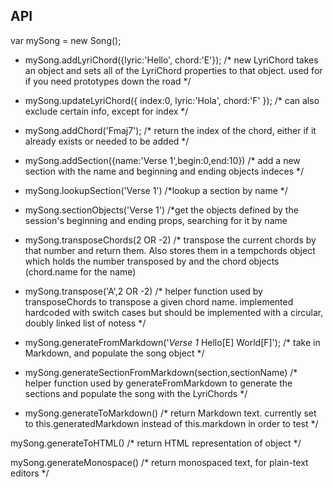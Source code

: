 API
----

var mySong = new Song();

- mySong.addLyriChord({lyric:'Hello', chord:'E'}); /* new LyriChord takes an object and sets all of the LyriChord properties to that object. used for if you need prototypes down the road */

- mySong.updateLyriChord({ index:0, lyric:'Hola', chord:'F' });  /* can also exclude certain info, except for index */

- mySong.addChord('Fmaj7'); /* return the index of the chord, either if it already exists or needed to be added */

- mySong.addSection({name:'Verse 1',begin:0,end:10}) /* add a new section with the name and beginning and ending objects indeces */

- mySong.lookupSection('Verse 1') /*lookup a section by name */

- mySong.sectionObjects('Verse 1') /*get the objects defined by the session's beginning and ending props, searching for it by name

- mySong.transposeChords(2 OR -2) /* transpose the current chords by that number and return them. Also stores them in a tempchords object which holds the number transposed by and the chord objects (chord.name for the name)

- mySong.transpose('A',2 OR -2) /* helper function used by transposeChords to transpose a given chord name. implemented hardcoded with switch cases but should be implemented with a circular, doubly linked list of notess */



- mySong.generateFromMarkdown('*Verse 1* Hello[E] World[F]');      /* take in Markdown, and populate the song object */

- mySong.generateSectionFromMarkdown(section,sectionName) /* helper function used by generateFromMarkdown to generate the sections and populate the song with the LyriChords */

- mySong.generateToMarkdown()     /* return Markdown text. currently set to this.generatedMarkdown instead of this.markdown in order to test */

mySong.generateToHTML()     /* return HTML representation of object */

mySong.generateMonospace()      /* return monospaced text, for plain-text editors */